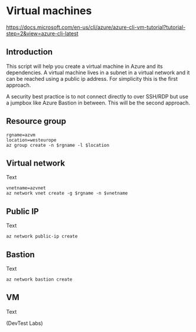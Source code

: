 # Virtual machines

https://docs.microsoft.com/en-us/cli/azure/azure-cli-vm-tutorial?tutorial-step=2&view=azure-cli-latest

## Introduction
This script will help you create a virtual machine in Azure and its dependencies. A virtual machine lives in a subnet in a virtual network and it can be reached using a public ip address. For simplicity this is the first approach.

A security best practice is to not connect directly to over SSH/RDP but use a jumpbox like Azure Bastion in between. This will be the second approach.

## Resource group

``` 
rgname=azvm
location=westeurope
az group create -n $rgname -l $location 
```

## Virtual network

Text

``` 
vnetname=azvnet
az network vnet create -g $rgname -n $vnetname
```

## Public IP

Text

``` az network public-ip create ```

## Bastion

Text

``` az network bastion create ```

## VM

Text

(DevTest Labs)